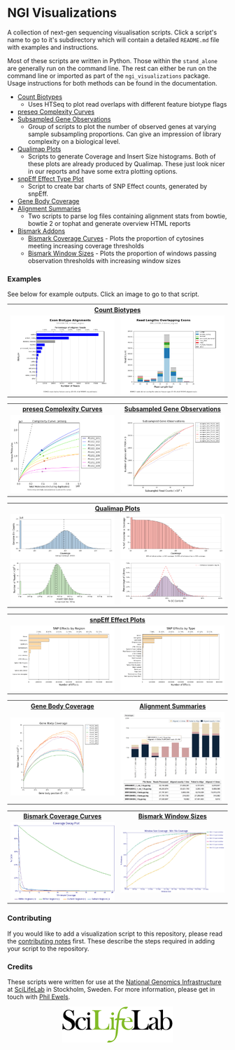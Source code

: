 # NGI Visualizations

A collection of next-gen sequencing visualisation scripts. Click a script's
name to go to it's subdirectory which will contain a detailed `README.md`
file with examples and instructions.

Most of these scripts are written in Python. Those within the `stand_alone`
are generally run on the command line. The rest can either be run on the command
line or imported as part of the `ngi_visualizations` package. Usage instructions
for both methods can be found in the documentation.

* [Count Biotypes](stand_alone/count_biotypes/)
	* Uses HTSeq to plot read overlaps with different feature biotype flags
* [preseq Complexity Curves](stand_alone/preseq_complexity_curves/)
* [Subsampled Gene Observations](stand_alone/subsampled_gene_observations/)
    * Group of scripts to plot the number of observed genes at varying sample
    subsampling proportions. Can give an impression of library complexity on
    a biological level.
* [Qualimap Plots](ngi_visualizations/qualimap/)
    * Scripts to generate Coverage and Insert Size histograms. Both of these
    plots are already produced by Qualimap. These just look nicer in our
    reports and have some extra plotting options.
* [snpEff Effect Type Plot](ngi_visualizations/snpEff/)
    * Script to create bar charts of SNP Effect counts, generated by snpEff.
* [Gene Body Coverage](stand_alone/gene_body_coverage/)
* [Alignment Summaries](stand_alone/alignment_summaries/)
	* Two scripts to parse log files containing alignment stats from bowtie,
		bowtie 2 or tophat and generate overview HTML reports
* [Bismark Addons](stand_alone/bismark/)
	* [Bismark Coverage Curves](stand_alone/bismark/#bismark-coverage-curves) - Plots the proportion of cytosines meeting increasing coverage thresholds
	* [Bismark Window Sizes](stand_alone/bismark/#bismark-window-sizes) - Plots the proportion of windows passing observation thresholds with increasing window sizes

### Examples
See below for example outputs. Click an image to go to that script.

<table>
  <tr>
    <th colspan="2"><a href="stand_alone/count_biotypes/">Count Biotypes</a></th>
  </tr>
  <tr>
    <td width="50%">
      <a href="stand_alone/count_biotypes/" title="Count Biotypes">
        <img src="examples/SRR1304304_trimmed_aligned_biotypeCounts.png">
      </a>
    </td>
    <td>
      <a href="stand_alone/count_biotypes/" title="Count Biotypes">
        <img src="examples/SRR1304304_trimmed_aligned_biotypeLengths.png">
      </a>
    </td>
  </tr>
</table>

<table>
  <tr>
    <th><a href="stand_alone/preseq_complexity_curves/">preseq Complexity Curves</a></th>
    <th><a href="stand_alone/subsampled_gene_observations/">Subsampled Gene Observations</a></th>
  </tr>
  <tr>
    <td width="50%">
      <a href="stand_alone/preseq_complexity_curves/" title="preseq Complexity Curves">
        <img src="examples/complexity_curves_readcounts.png">
      </a>
    </td>
    <td>
      <a href="stand_alone/subsampled_gene_observations/" title="Subsampled Gene Observations">
        <img src="examples/subsampled_gene_observations.png">
      </a>
    </td>
  </tr>
</table>

<table>
  <tr>
    <th colspan="2"><a href="ngi_visualizations/qualimap/">Qualimap Plots</a></th>
  </tr>
  <tr>
    <td width="50%">
      <a href="ngi_visualizations/qualimap/" title="Coverage Histogram">
        <img src="examples/qualimap_coverage.png">
      </a>
      <a href="ngi_visualizations/qualimap/" title="Insert Size Histogram">
        <img src="examples/qualimap_insertsize.png">
      </a>
    </td>
    <td>
      <a href="ngi_visualizations/qualimap/" title="Genome Fraction Coverage">
        <img src="examples/genome_fraction.png">
      </a>
      <a href="ngi_visualizations/qualimap/" title="GC Distribution">
        <img src="examples/gc_distribution.png">
      </a>
    </td>
  </tr>
</table>
<table>
  <tr>
    <th colspan="2"> <a href="ngi_visualizations/snpEff/">snpEff Effect Plots</a></th>
  </tr>
    <td width="50%">
      <a href="ngi_visualizations/snpEff/" title="snpEff Effect Regions Plot">
        <img src="examples/snpEff_effect_regions.png">
      </a>
    </td>
    <td>
      <a href="ngi_visualizations/snpEff/" title="snpEff Effect Type Plot">
        <img src="examples/snpEff_effect_types.png">
      </a>
    </td>
  </tr>
</table>

<table>
  <tr>
    <th><a href="stand_alone/gene_body_coverage/">Gene Body Coverage</a></th>
    <th><a href="stand_alone/alignment_summaries/">Alignment Summaries</a></th>
  </tr>
  <tr>
    <td width="50%">
      <a href="stand_alone/gene_body_coverage/" title="Gene Body Coverage">
        <img src="examples/geneBodyCoverage.png">
      </a>
    </td>
    <td>
      <a href="stand_alone/alignment_summaries/" title="Alignment Summaries">
        <img src="examples/bowtie_align_screenshot.png">
      </a>
    </td>
  </tr>
</table>

<table>
  <tr>
    <th><a href="stand_alone/bismark/#bismark-coverage-curves">Bismark Coverage Curves</a></th>
    <th><a href="stand_alone/bismark/#bismark-window-sizes">Bismark Window Sizes</a></th>
  </tr>
  <tr>
    <td width="50%">
      <a href="stand_alone/bismark/#bismark-coverage-curves" title="Bismark Coverage Curves">
        <img src="examples/coverageStats.png">
      </a>
    </td>
    <td>
      <a href="stand_alone/bismark/#bismark-window-sizes" title="Bismark Window Sizes">
        <img src="examples/windowSizes_roi.png">
      </a>
    </td>
  </tr>
</table>

### Contributing
If you would like to add a visualization script to this repository, please
read the [contributing notes](CONTRIBUTING.md) first. These describe the
steps required in adding your script to the repository.

### Credits
These scripts were written for use at the 
[National Genomics Infrastructure](https://portal.scilifelab.se/genomics/)
at [SciLifeLab](http://www.scilifelab.se/) in Stockholm, Sweden.
For more information, please get in touch with
[Phil Ewels](https://github.com/ewels).

<p align="center"><a href="stand_alone/http://www.scilifelab.se/" target="_blank"><img src="examples/SciLifeLab_logo.png" title="SciLifeLab"></a></p>
